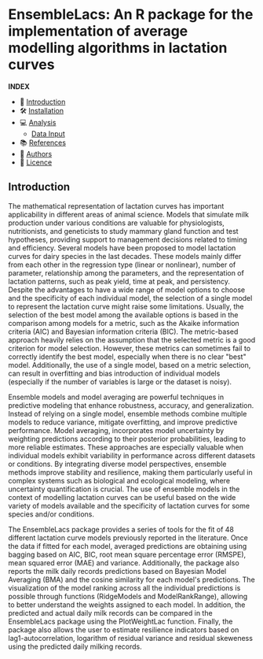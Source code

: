 # EnsembleLacs: An R package for the implementation of average modelling algorithms in lactation curves

**INDEX**

-   📝 [Introduction](#introduction)
-   🛠️ [Installation](#installation)
-   💻 [Analysis](#analysis)
    -   [Data Input](#data-input)
-   📚 [References](#references)
-   🤝 [Authors](#authors)
-   📜 [Licence](#licence)

## **Introduction**

The mathematical representation of lactation curves has important applicability in different areas of animal science. Models that simulate milk production under various conditions are valuable for physiologists, nutritionists, and geneticists to study mammary gland function and test hypotheses, providing support to management decisions related to timing and efficiency. Several models have been proposed to model lactation curves for dairy species in the last decades. These models mainly differ from each other in the regression type (linear or nonlinear), number of parameter, relationship among the parameters, and the representation of lactation patterns, such as peak yield, time at peak, and persistency. Despite the advantages to have a wide range of model options to choose and the specificity of each individual model, the selection of a single model to represent the lactation curve might raise some limitations. Usually, the selection of the best model among the available options is based in the comparison among models for a metric, such as the Akaike information criteria (AIC) and Bayesian information criteria (BIC). The metric-based approach heavily relies on the assumption that the selected metric is a good criterion for model selection. However, these metrics can sometimes fail to correctly identify the best model, especially when there is no clear "best" model. Additionally, the use of a single model, based on a metric selection, can result in overfitting and bias introduction of individual models (especially if the number of variables is large or the dataset is noisy).

Ensemble models and model averaging are powerful techniques in predictive modeling that enhance robustness, accuracy, and generalization. Instead of relying on a single model, ensemble methods combine multiple models to reduce variance, mitigate overfitting, and improve predictive performance. Model averaging, incorporates model uncertainty by weighting predictions according to their posterior probabilities, leading to more reliable estimates. These approaches are especially valuable when individual models exhibit variability in performance across different datasets or conditions. By integrating diverse model perspectives, ensemble methods improve stability and resilience, making them particularly useful in complex systems such as biological and ecological modeling, where uncertainty quantification is crucial. The use of ensemble models in the context of modelling lactation curves can be useful based on the wide variety of models available and the specificity of lactation curves for some species and/or conditions.

The EnsembleLacs package provides a series of tools for the fit of 48 different lactation curve models previously reported in the literature. Once the data if fitted for each model, averaged predictions are obtaining using bagging based on AIC, BIC, root mean square percentage error (RMSPE), mean squared error (MAE) and variance. Additionally, the package also reports the milk daily records predictions based on Bayesian Model Averaging (BMA) and the cosine similarity for each model's predictions. The visualization of the model ranking across all the individual predictions is possible through functions (RidgeModels and ModelRankRange), allowing to better understand the weights assigned to each model. In addition, the predicted and actual daily milk records can be compared in the EnsembleLacs package using the PlotWeightLac function. Finally, the package also allows the user to estimate resilience indicators based on lag1-autocorrelation, logarithm of residual variance and residual skeweness using the predicted daily milking records.
